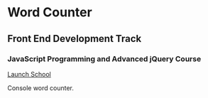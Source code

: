 # Word Counter
## Front End Development Track
### JavaScript Programming and Advanced jQuery Course
[Launch School](http://launchschool.com/)

Console word counter.
